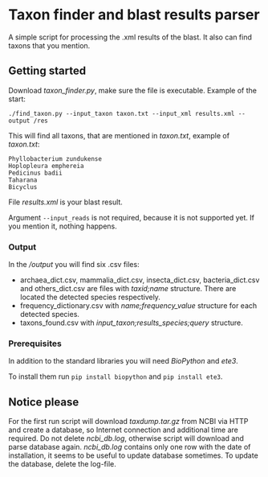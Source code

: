 # Taxon finder and blast results parser

A simple script for processing the .xml results of the blast. 
It also can find taxons that you mention.

## Getting started

Download _taxon_finder.py_, make sure the file is executable. Example of the start:

`./find_taxon.py --input_taxon taxon.txt --input_xml results.xml --output /res`

This will find all taxons, that are mentioned in _taxon.txt_, example of _taxon.txt_:
```
Phyllobacterium zundukense
Hoplopleura emphereia
Pedicinus badii
Taharana
Bicyclus
```

File _results.xml_ is your blast result. 

Argument `--input_reads` is not required, because it is not supported yet. 
If you mention it, nothing happens. 

### Output 

In the _/output_ you will find six .csv files:
 * archaea_dict.csv, mammalia_dict.csv, insecta_dict.csv, bacteria_dict.csv 
 and others_dict.csv are files with _taxid;name_ structure. 
 There are located the detected species respectively. 
 * frequency_dictionary.csv with _name;frequency_value_ structure for each detected species. 
 * taxons_found.csv with _input_taxon;results_species;query_ structure.

### Prerequisites

In addition to the standard libraries you will need _BioPython_ and _ete3_. 

To install them run `pip install biopython` and `pip install ete3`. 

## Notice please

For the first run script will download _taxdump.tar.gz_ from NCBI via HTTP and create a database,
 so Internet connection and additional time are required. Do not delete _ncbi_db.log_, otherwise script will 
 download and parse database again. _ncbi_db.log_ contains only one row with the date of installation, 
 it seems to be useful to update database sometimes. To update the database, delete the log-file. 
